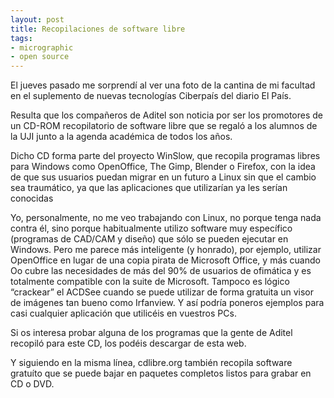 ```yaml
---
layout: post
title: Recopilaciones de software libre
tags:
- micrographic
- open source
---
```

El jueves pasado me sorprendí al ver una foto de la cantina de mi facultad en el suplemento de nuevas tecnologías Ciberpaís del diario El País.

Resulta que los compañeros de Aditel son noticia por ser los promotores de un CD-ROM recopilatorio de software libre que se regaló a los alumnos de la UJI junto a la agenda académica de todos los años.

Dicho CD forma parte del proyecto WinSlow, que recopila programas libres para Windows como OpenOffice, The Gimp, Blender o Firefox, con la idea de que sus usuarios puedan migrar en un futuro a Linux sin que el cambio sea traumático, ya que las aplicaciones que utilizarían ya les serían conocidas

Yo, personalmente, no me veo trabajando con Linux, no porque tenga nada contra él, sino porque habitualmente utilizo software muy específico (programas de CAD/CAM y diseño) que sólo se pueden ejecutar en Windows. Pero me parece más inteligente (y honrado), por ejemplo, utilizar OpenOffice en lugar de una copia pirata de Microsoft Office, y más cuando Oo cubre las necesidades de más del 90% de usuarios de ofimática y es totalmente compatible con la suite de Microsoft. Tampoco es lógico “crackear” el ACDSee cuando se puede utilizar de forma gratuita un visor de imágenes tan bueno como Irfanview. Y así podría poneros ejemplos para casi cualquier aplicación que utilicéis en vuestros PCs.

Si os interesa probar alguna de los programas que la gente de Aditel recopiló para este CD, los podéis descargar de esta web.

Y siguiendo en la misma línea, cdlibre.org también recopila software gratuíto que se puede bajar en paquetes completos listos para grabar en CD o DVD.
